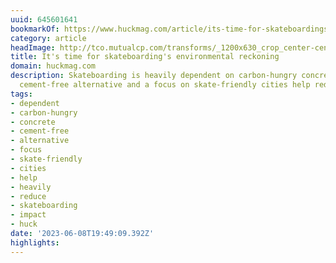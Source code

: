 ```yaml
---
uuid: 645601641
bookmarkOf: https://www.huckmag.com/article/its-time-for-skateboardings-environmental-reckoning
category: article
headImage: http://tco.mutualcp.com/transforms/_1200x630_crop_center-center_82_none_ns/01_proof_huck_skatetree_illustration_230404_v1-1.jpeg?mtime=1681320794
title: It's time for skateboarding's environmental reckoning
domain: huckmag.com
description: Skateboarding is heavily dependent on carbon-hungry concrete. Could a
  cement-free alternative and a focus on skate-friendly cities help reduce its impact?
tags:
- dependent
- carbon-hungry
- concrete
- cement-free
- alternative
- focus
- skate-friendly
- cities
- help
- heavily
- reduce
- skateboarding
- impact
- huck
date: '2023-06-08T19:49:09.392Z'
highlights:
---
```



